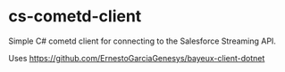 # cs-cometd-client
Simple C# cometd client for connecting to the Salesforce Streaming API.

Uses https://github.com/ErnestoGarciaGenesys/bayeux-client-dotnet
